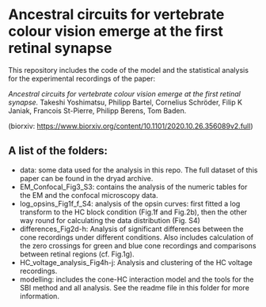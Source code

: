 # Ancestral circuits for vertebrate colour vision emerge at the first retinal synapse

This repository includes the code of the model and the statistical analysis for the experimental recordings of the paper: 

*Ancestral circuits for vertebrate colour vision emerge at the first retinal synapse.* Takeshi Yoshimatsu, Philipp Bartel, Cornelius Schröder, Filip K Janiak, Francois St-Pierre, Philipp Berens, Tom Baden.

(biorxiv: https://www.biorxiv.org/content/10.1101/2020.10.26.356089v2.full)

## A list of the folders:
- data: some data used for the analysis in this repo. The full dataset of this paper can be found in the dryad archive. 
- EM_Confocal_Fig3_S3: contains the analysis of the numeric tables for the EM and the confocal microscopy data. 
- log_opsins_Fig1f_f_S4: analysis of the opsin curves: first fitted a log transform to the HC block condition (Fig.1f and Fig.2b), then the other way round for calculating the data distribution (Fig. S4)
- differences_Fig2d-h: Analysis of significant differences between the cone recordings under different conditions. Also includes calculation of the zero crossings for green and blue cone recordings and comparisons between retinal regions (cf. Fig.1g).
- HC_voltage_analysis_Fig4h-j: Analysis and clustering of the HC voltage recordings.
- modelling: includes the cone-HC interaction model and the tools for the SBI method and all analysis. See the readme file in this folder for more information.
